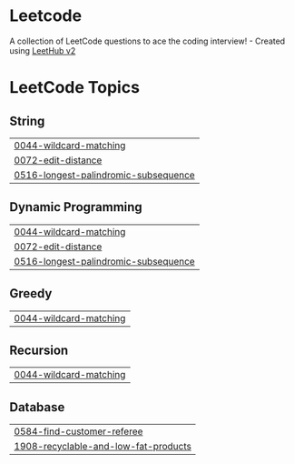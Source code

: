 # Leetcode
A collection of LeetCode questions to ace the coding interview! - Created using [LeetHub v2](https://github.com/arunbhardwaj/LeetHub-2.0)

<!---LeetCode Topics Start-->
# LeetCode Topics
## String
|  |
| ------- |
| [0044-wildcard-matching](https://github.com/Smaranls/Leetcode/tree/master/0044-wildcard-matching) |
| [0072-edit-distance](https://github.com/Smaranls/Leetcode/tree/master/0072-edit-distance) |
| [0516-longest-palindromic-subsequence](https://github.com/Smaranls/Leetcode/tree/master/0516-longest-palindromic-subsequence) |
## Dynamic Programming
|  |
| ------- |
| [0044-wildcard-matching](https://github.com/Smaranls/Leetcode/tree/master/0044-wildcard-matching) |
| [0072-edit-distance](https://github.com/Smaranls/Leetcode/tree/master/0072-edit-distance) |
| [0516-longest-palindromic-subsequence](https://github.com/Smaranls/Leetcode/tree/master/0516-longest-palindromic-subsequence) |
## Greedy
|  |
| ------- |
| [0044-wildcard-matching](https://github.com/Smaranls/Leetcode/tree/master/0044-wildcard-matching) |
## Recursion
|  |
| ------- |
| [0044-wildcard-matching](https://github.com/Smaranls/Leetcode/tree/master/0044-wildcard-matching) |
## Database
|  |
| ------- |
| [0584-find-customer-referee](https://github.com/Smaranls/Leetcode/tree/master/0584-find-customer-referee) |
| [1908-recyclable-and-low-fat-products](https://github.com/Smaranls/Leetcode/tree/master/1908-recyclable-and-low-fat-products) |
<!---LeetCode Topics End-->